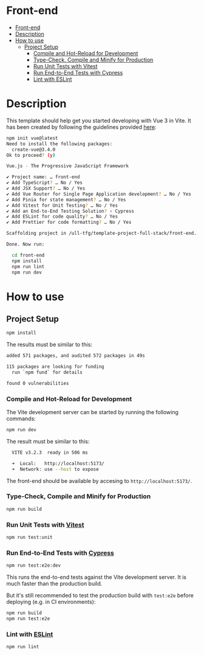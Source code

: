 # Front-end

<!-- TOC -->

- [Front-end](#front-end)
- [Description](#description)
- [How to use](#how-to-use)
  - [Project Setup](#project-setup)
    - [Compile and Hot-Reload for Development](#compile-and-hot-reload-for-development)
    - [Type-Check, Compile and Minify for Production](#type-check-compile-and-minify-for-production)
    - [Run Unit Tests with Vitest](#run-unit-tests-with-vitest)
    - [Run End-to-End Tests with Cypress](#run-end-to-end-tests-with-cypress)
    - [Lint with ESLint](#lint-with-eslint)

<!-- /TOC -->

# Description

This template should help get you started developing with Vue 3 in Vite. It has been created by following the guidelines provided [here]():
```sh
npm init vue@latest
Need to install the following packages:
  create-vue@3.4.0
Ok to proceed? (y) 

Vue.js - The Progressive JavaScript Framework

✔ Project name: … front-end
✔ Add TypeScript? … No / Yes
✔ Add JSX Support? … No / Yes
✔ Add Vue Router for Single Page Application development? … No / Yes
✔ Add Pinia for state management? … No / Yes
✔ Add Vitest for Unit Testing? … No / Yes
✔ Add an End-to-End Testing Solution? › Cypress
✔ Add ESLint for code quality? … No / Yes
✔ Add Prettier for code formatting? … No / Yes

Scaffolding project in /ull-tfg/template-project-full-stack/front-end...

Done. Now run:

  cd front-end
  npm install
  npm run lint
  npm run dev
```

# How to use

## Project Setup

```sh
npm install
```
The results must be similar to this:
```sh
added 571 packages, and audited 572 packages in 49s

115 packages are looking for funding
  run `npm fund` for details

found 0 vulnerabilities
```

### Compile and Hot-Reload for Development

The Vite development server can be started by running the following commands:
```sh
npm run dev
```
The result must be similar to this:
```sh
  VITE v3.2.3  ready in 506 ms

  ➜  Local:   http://localhost:5173/
  ➜  Network: use --host to expose
```
The front-end should be available by accesing to `http://localhost:5173/`.

### Type-Check, Compile and Minify for Production

```sh
npm run build
```

### Run Unit Tests with [Vitest](https://vitest.dev/)

```sh
npm run test:unit
```

### Run End-to-End Tests with [Cypress](https://www.cypress.io/)

```sh
npm run test:e2e:dev
```

This runs the end-to-end tests against the Vite development server.
It is much faster than the production build.

But it's still recommended to test the production build with `test:e2e` before deploying (e.g. in CI environments):

```sh
npm run build
npm run test:e2e
```

### Lint with [ESLint](https://eslint.org/)

```sh
npm run lint
```